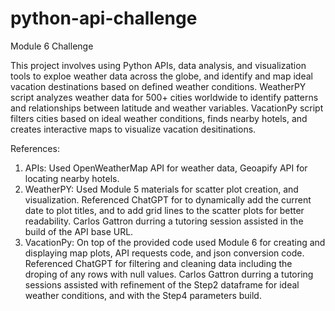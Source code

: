 # python-api-challenge
Module 6 Challenge

This project involves using Python APIs, data analysis, and visualization tools to exploe weather data across the globe, and identify and map ideal vacation destinations based on defined weather conditions. WeatherPY script analyzes weather data for 500+ cities worldwide to identify patterns and relationships between latitude and weather variables.  VacationPy script filters cities based on ideal weather conditions, finds nearby hotels, and creates interactive maps to visualize vacation desitinations.  

References: 
1.  APIs: Used OpenWeatherMap API for weather data, Geoapify API for locating nearby hotels.
2.  WeatherPY: Used Module 5 materials for scatter plot creation, and visualization.  Referenced ChatGPT for to dynamically add the current date to plot titles, and to add grid lines to the scatter plots for better readability.  Carlos Gattron durring a tutoring session assisted in the build of the API base URL.  
3.  VacationPy: On top of the provided code used Module 6 for creating and displaying map plots, API requests code, and json conversion code.  Referenced ChatGPT for filtering and cleaning data including the droping of any rows with null values.  Carlos Gattron durring a tutoring sessions assisted with refinement of the Step2 dataframe for ideal weather conditions, and with the Step4 parameters build.  



















    